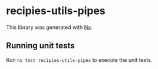 # recipies-utils-pipes

This library was generated with [Nx](https://nx.dev).

## Running unit tests

Run `nx test recipies-utils-pipes` to execute the unit tests.
